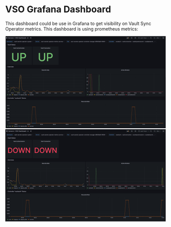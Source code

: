 # VSO Grafana Dashboard
This dashboard could be use in Grafana to get visibility on Vault Sync Operator metrics. This dashboard is using prometheus metrics:

![Dashbord Image 1](images/1.png)
![Dashbord Image 1](images/2.png)